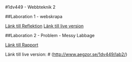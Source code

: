 #1dv449 - Webbteknik 2

##Laboration 1 - webskrapa

[Länk till Reflektion](https://github.com/afrxx09/1DV449_afrxx09/blob/master/reflektion_lab1.md)
[Länk till live version](http://www.aegzor.se/1dv449/lab1/)

##Laboration 2 - Problem - Messy Labbage

[Länk till Rapport](https://github.com/afrxx09/1DV449_afrxx09/blob/master/reflektion_lab2.md)

Länk till live version: # (http://www.aegzor.se/1dv449/lab2/)